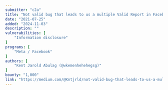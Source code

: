 ```yaml
---
submitter: "c2a"
title: "Not valid bug that leads to us a multiple Valid Report in Facebook"
date: "2021-07-25"
added: "2024-11-03"
description: ""
vulnerabilities: [
    "Information disclosure"
]
programs: [
    "Meta / Facebook"
]
authors: [
    "Kent Jarold Abulag (@wkemenhehehegsg)"
]
bounty: "1,000"
link: "https://medium.com/@Kntjrld/not-valid-bug-that-leads-to-us-a-multiple-valid-report-in-facebook-25a3fb8cb51"
---
```




